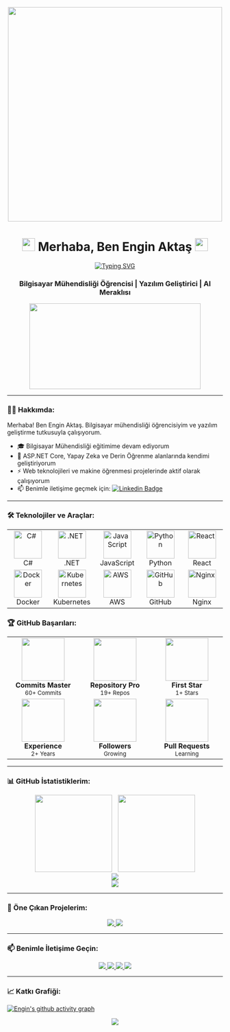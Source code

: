 <div align="center">
  <img src="https://raw.githubusercontent.com/gist/patevs/b007a0e98fb216438d4cbf559fac4166/raw/88f20c9d749d756be63f22b09f3c4ac570bc5101/programming.gif" width="500"/>
</div>

<h1 align="center">
  <img src="https://media.giphy.com/media/hvRJCLFzcasrR4ia7z/giphy.gif" width="30px"/>
  Merhaba, Ben Engin Aktaş
  <img src="https://media.giphy.com/media/hvRJCLFzcasrR4ia7z/giphy.gif" width="30px"/>
</h1>

<p align="center">
  <a href="https://git.io/typing-svg">
    <img src="https://readme-typing-svg.herokuapp.com?font=Fira+Code&pause=1000&color=2C9DF7&center=true&vCenter=true&width=435&lines=Bilgisayar+M%C3%BChendisli%C4%9Fi+%C3%96%C4%9Frencisi;Yaz%C4%B1l%C4%B1m+Geli%C5%9Ftirici;AI+Merakl%C4%B1s%C4%B1" alt="Typing SVG" />
  </a>
</p>

<h3 align="center">
  Bilgisayar Mühendisliği Öğrencisi | Yazılım Geliştirici | AI Meraklısı
</h3>

<div align="center">
  <img src="https://komarev.com/ghpvc/?username=enginakts&style=flat-square&color=blue" alt=""/>
</div>

<div align="center">
  <img src="https://media.giphy.com/media/dWesBcTLavkZuG35MI/giphy.gif" width="400" height="200"/>
</div>

---

### 👨‍💻 Hakkımda:

Merhaba! Ben Engin Aktaş. Bilgisayar mühendisliği öğrencisiyim ve yazılım geliştirme tutkusuyla çalışıyorum.

- 🎓 Bilgisayar Mühendisliği eğitimime devam ediyorum
- 🌱 ASP.NET Core, Yapay Zeka ve Derin Öğrenme alanlarında kendimi geliştiriyorum
- ⚡ Web teknolojileri ve makine öğrenmesi projelerinde aktif olarak çalışıyorum
- 📫 Benimle iletişime geçmek için: [![Linkedin Badge](https://img.shields.io/badge/-EnginAktaş-blue?style=flat&logo=Linkedin&logoColor=white)](https://www.linkedin.com/in/enginakt-s/)

---

### 🛠️ Teknolojiler ve Araçlar:

<div align="center">
  <table style="border: none; background: none;">
    <tr>
      <td align="center" width="96">
        <img src="https://techstack-generator.vercel.app/csharp-icon.svg" alt="C#" width="65" height="65" />
        <br>C#
      </td>
      <td align="center" width="96">
        <img src="https://cdn.jsdelivr.net/gh/devicons/devicon/icons/dotnetcore/dotnetcore-original.svg" alt=".NET" width="65" height="65" />
        <br>.NET
      </td>
      <td align="center" width="96">
        <img src="https://techstack-generator.vercel.app/js-icon.svg" alt="JavaScript" width="65" height="65" />
        <br>JavaScript
      </td>
      <td align="center" width="96">
        <img src="https://techstack-generator.vercel.app/python-icon.svg" alt="Python" width="65" height="65" />
        <br>Python
      </td>
      <td align="center" width="96">
        <img src="https://techstack-generator.vercel.app/react-icon.svg" alt="React" width="65" height="65" />
        <br>React
      </td>
    </tr>
    <tr>
      <td align="center" width="96">
        <img src="https://techstack-generator.vercel.app/docker-icon.svg" alt="Docker" width="65" height="65" />
        <br>Docker
      </td>
      <td align="center" width="96">
        <img src="https://techstack-generator.vercel.app/kubernetes-icon.svg" alt="Kubernetes" width="65" height="65" />
        <br>Kubernetes
      </td>
      <td align="center" width="96">
        <img src="https://techstack-generator.vercel.app/aws-icon.svg" alt="AWS" width="65" height="65" />
        <br>AWS
      </td>
      <td align="center" width="96">
        <img src="https://techstack-generator.vercel.app/github-icon.svg" alt="GitHub" width="65" height="65" />
        <br>GitHub
      </td>
      <td align="center" width="96">
        <img src="https://cdn.jsdelivr.net/gh/devicons/devicon/icons/nginx/nginx-original.svg" alt="Nginx" width="65" height="65" />
        <br>Nginx
      </td>
    </tr>
  </table>
</div>

### 🏆 GitHub Başarıları:

<div align="center">
  <table style="border: none; background: none;">
    <tr>
      <td align="center" width="200">
        <img width="100" src="https://github.githubassets.com/images/modules/profile/achievements/quickdraw-default.png" />
        <br>
        <b>Commits Master</b>
        <br>
        <small>60+ Commits</small>
      </td>
      <td align="center" width="200">
        <img width="100" src="https://github.githubassets.com/images/modules/profile/achievements/arctic-code-vault-contributor-default.png" />
        <br>
        <b>Repository Pro</b>
        <br>
        <small>19+ Repos</small>
      </td>
      <td align="center" width="200">
        <img width="100" src="https://github.githubassets.com/images/modules/profile/achievements/starstruck-default.png" />
        <br>
        <b>First Star</b>
        <br>
        <small>1+ Stars</small>
      </td>
    </tr>
    <tr>
      <td align="center">
        <img width="100" src="https://github.githubassets.com/images/modules/profile/achievements/yolo-default.png" />
        <br>
        <b>Experience</b>
        <br>
        <small>2+ Years</small>
      </td>
      <td align="center">
        <img width="100" src="https://github.githubassets.com/images/modules/profile/achievements/galaxy-brain-default.png" />
        <br>
        <b>Followers</b>
        <br>
        <small>Growing</small>
      </td>
      <td align="center">
        <img width="100" src="https://github.githubassets.com/images/modules/profile/achievements/pull-shark-default.png" />
        <br>
        <b>Pull Requests</b>
        <br>
        <small>Learning</small>
      </td>
    </tr>
  </table>
</div>

---

### 📊 GitHub İstatistiklerim:

<div align="center">
  <!-- My GitHub Stats Card -->
  <div style="display: inline-block; margin-right: 10px;">
    <img height="180em" src="https://github-readme-stats-eight-theta.vercel.app/api?username=enginakts&show_icons=true&theme=algolia&include_all_commits=true&count_private=true"/>
  </div>
  
  <!-- Programming Languages Card -->
  <div style="display: inline-block;">
    <img height="180em" src="https://github-readme-stats-eight-theta.vercel.app/api/top-langs/?username=enginakts&layout=compact&langs_count=8&theme=algolia"/>
  </div>
</div>

<!-- Contribution Graph -->
<div align="center">
  <img src="https://github-profile-summary-cards.vercel.app/api/cards/profile-details?username=enginakts&theme=github_dark" />
</div>

<!-- Activity Graph -->
<div align="center">
  <img src="https://github-readme-activity-graph.vercel.app/graph?username=enginakts&theme=react-dark&hide_border=true&area=true" />
</div>

---

### 🚀 Öne Çıkan Projelerim:

<div align="center">
  <a href="https://github.com/enginakts/project-1">
    <img src="https://github-readme-stats.vercel.app/api/pin/?username=enginakts&repo=project-1&theme=tokyonight&hide_border=true" />
  </a>
  <a href="https://github.com/enginakts/project-2">
    <img src="https://github-readme-stats.vercel.app/api/pin/?username=enginakts&repo=project-2&theme=tokyonight&hide_border=true" />
  </a>
</div>

---

### 📫 Benimle İletişime Geçin:

<div align="center">
  <a href="https://www.linkedin.com/in/enginakt-s" target="_blank">
    <img src="https://img.shields.io/badge/LinkedIn-0077B5?style=for-the-badge&logo=linkedin&logoColor=white" target="_blank">
  </a>
  <a href="mailto:enginakt21@gmail.com">
    <img src="https://img.shields.io/badge/Gmail-D14836?style=for-the-badge&logo=gmail&logoColor=white">
  </a>
  <a href="https://twitter.com/enginakts" target="_blank">
    <img src="https://img.shields.io/badge/Twitter-1DA1F2?style=for-the-badge&logo=twitter&logoColor=white" target="_blank">
  </a>
  <a href="https://medium.com/@enginakts" target="_blank">
    <img src="https://img.shields.io/badge/Medium-12100E?style=for-the-badge&logo=medium&logoColor=white" target="_blank">
  </a>
</div>

---

### 📈 Katkı Grafiği:

[![Engin's github activity graph](https://github-readme-activity-graph.vercel.app/graph?username=enginakts&theme=react-dark&hide_border=true&area=true)](https://github.com/ashutosh00710/github-readme-activity-graph)

<div align="center">
  <img src="https://profile-counter.glitch.me/enginakts/count.svg"/>
</div>

